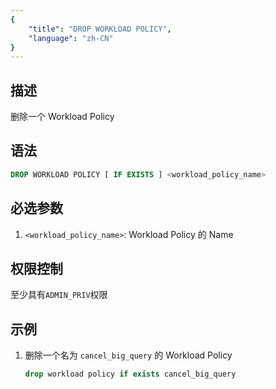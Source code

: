 ```yaml
---
{
    "title": "DROP WORKLOAD POLICY",
    "language": "zh-CN"
}
---
```


## 描述

删除一个 Workload Policy

## 语法

```sql
DROP WORKLOAD POLICY [ IF EXISTS ] <workload_policy_name>
```

## 必选参数

1. `<workload_policy_name>`: Workload Policy 的 Name

## 权限控制

至少具有`ADMIN_PRIV`权限

## 示例

1. 删除一个名为 `cancel_big_query` 的 Workload Policy

    ```sql
    drop workload policy if exists cancel_big_query
    ```